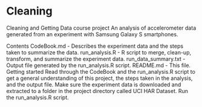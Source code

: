# Cleaning

Cleaning and Getting Data course project
An analysis of accelerometer data generated from an experiment with Samsung Galaxy S smartphones.

Contents
CodeBook.md - Describes the experiment data and the steps taken to summarize the data.
run_analysis.R - R script to merge, clean-up, transform, and summarize the experiment data.
run_data_summary.txt - Output file generated by the run_analysis.R script.
README.md - This file.
Getting started
Read through the CodeBook and the run_analysis.R script to get a general understanding of this project, the steps taken in the analysis, and the output file.
Make sure the experiment data is downloaded and extracted to a folder in the project directory called UCI HAR Dataset.
Run the run_analysis.R script.
